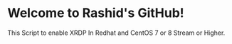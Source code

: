 # Welcome to Rashid's GitHub!
This Script to enable XRDP In Redhat and CentOS 7 or 8 Stream or Higher.
